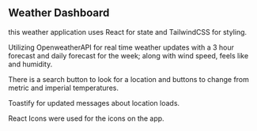 ## Weather Dashboard

this weather application uses React for state and TailwindCSS for styling.

Utilizing OpenweatherAPI for real time weather updates with a 3 hour forecast and daily forecast for the week; along with wind speed, feels like and humidity.

There is a search button to look for a location and buttons to change from metric and imperial temperatures.

Toastify for updated messages about location loads.

React Icons were used for the icons on the app.
